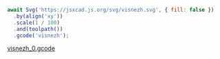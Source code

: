 ```JavaScript
await Svg('https://jsxcad.js.org/svg/visnezh.svg', { fill: false })
  .by(align('xy'))
  .scale(1 / 100)
  .and(toolpath())
  .gcode('visnezh');
```

[visnezh_0.gcode](visnezh.visnezh_0.gcode)
